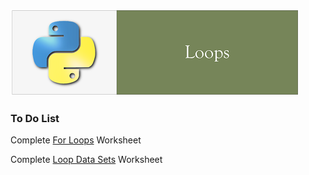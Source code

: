 ![](../fig/Loops.PNG)

### To Do List
Complete [For Loops](https://nbviewer.jupyter.org/github/mydatastory/py_intro_class/blob/master/_episodes_rapids/100_for_loops.ipynb) Worksheet

Complete [Loop Data Sets](https://nbviewer.jupyter.org/github/mydatastory/py_intro_class/blob/master/_episodes_rapids/120_looping_data_sets.ipynb) Worksheet
